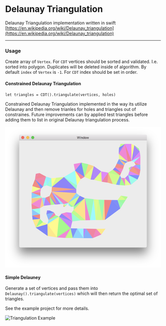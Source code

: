 # Delaunay Triangulation
Delaunay Triangulation implementation written in swift [https://en.wikipedia.org/wiki/Delaunay_triangulation](https://en.wikipedia.org/wiki/Delaunay_triangulation)

---

### Usage

Create array of `Vertex`. 
For `CDT` vertices should be sorted and validated. I.e. sorted into polygon. 
Duplicates will be deleted inside of algorithm.
By default `index` of `Vertex` is `-1`. For `CDT` index should be set in order. 

#### Constrained Delaunay Triangulation

`let triangles = CDT().triangulate(vertices, holes)`

Constrained Delaunay Triangulation implemented in the way its utilize Delaunay and then remove trianles for holes and triangles out of constraines. Future improvements can by applied test triangles before adding them to list in original Delaunay triangulation process.

![Triangulation Example](triangulation_CDT.png)

#### Simple Delauney
Generate a set of vertices and pass them into `Delaunay().triangulate(vertices)` which will then return the optimal set of triangles.

See the example project for more details.

![Triangulation Example](https://raw.githubusercontent.com/sakrist/DelaunaySwift/master/triangulation.png)



